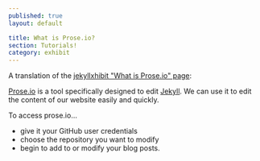 ```yaml
---
published: true
layout: default

title: What is Prose.io?
section: Tutorials!
category: exhibit
---
```


A translation of the [jekyllxhibit "What is Prose.io" page](https://github.com/colaborativa/jekyllxhibit/blob/gh-pages/_posts/exhibits/2013-03-25-que-es-proseio.md):

[Prose.io](http://prose.io) is a tool specifically designed to edit [Jekyll](http://jekyllrb.com). We can use it to edit the content of our website easily and quickly.

To access prose.io...
* give it your GitHub user credentials
* choose the repository you want to modify
* begin to add to or modify your blog posts.
